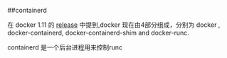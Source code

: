 ##containerd

在 docker 1.11 的 [release](https://github.com/docker/docker/releases) 中提到,docker 现在由4部分组成，分别为 docker , docker-containerd, docker-containerd-shim and docker-runc.

containerd 是一个后台进程用来控制runc


